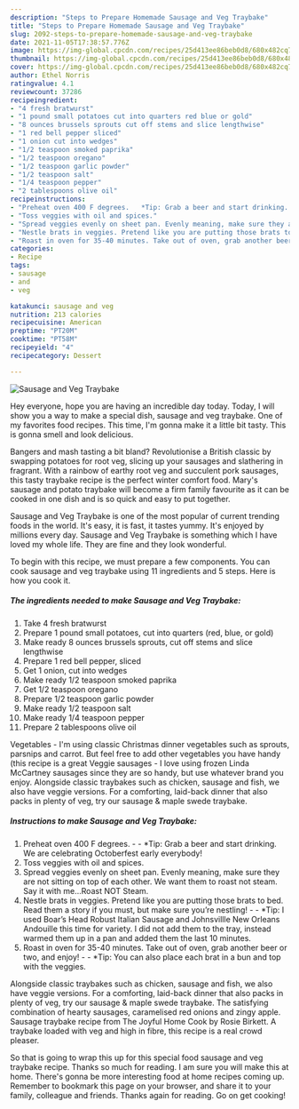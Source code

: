 ```yaml
---
description: "Steps to Prepare Homemade Sausage and Veg Traybake"
title: "Steps to Prepare Homemade Sausage and Veg Traybake"
slug: 2092-steps-to-prepare-homemade-sausage-and-veg-traybake
date: 2021-11-05T17:38:57.776Z
image: https://img-global.cpcdn.com/recipes/25d413ee86beb0d8/680x482cq70/sausage-and-veg-traybake-recipe-main-photo.jpg
thumbnail: https://img-global.cpcdn.com/recipes/25d413ee86beb0d8/680x482cq70/sausage-and-veg-traybake-recipe-main-photo.jpg
cover: https://img-global.cpcdn.com/recipes/25d413ee86beb0d8/680x482cq70/sausage-and-veg-traybake-recipe-main-photo.jpg
author: Ethel Norris
ratingvalue: 4.1
reviewcount: 37286
recipeingredient:
- "4 fresh bratwurst"
- "1 pound small potatoes cut into quarters red blue or gold"
- "8 ounces brussels sprouts cut off stems and slice lengthwise"
- "1 red bell pepper sliced"
- "1 onion cut into wedges"
- "1/2 teaspoon smoked paprika"
- "1/2 teaspoon oregano"
- "1/2 teaspoon garlic powder"
- "1/2 teaspoon salt"
- "1/4 teaspoon pepper"
- "2 tablespoons olive oil"
recipeinstructions:
- "Preheat oven 400 F degrees.   *Tip: Grab a beer and start drinking. We are celebrating Octoberfest early everybody!"
- "Toss veggies with oil and spices."
- "Spread veggies evenly on sheet pan. Evenly meaning, make sure they are not sitting on top of each other. We want them to roast not steam. Say it with me…Roast NOT Steam."
- "Nestle brats in veggies. Pretend like you are putting those brats to bed. Read them a story if you must, but make sure you’re nestling!  *Tip: I used Boar’s Head Robust Italian Sausage and Johnsvillle New Orleans Andouille this time for variety. I did not add them to the tray, instead warmed them up in a pan and added them the last 10 minutes."
- "Roast in oven for 35-40 minutes. Take out of oven, grab another beer or two, and enjoy!   *Tip: You can also place each brat in a bun and top with the veggies."
categories:
- Recipe
tags:
- sausage
- and
- veg

katakunci: sausage and veg 
nutrition: 213 calories
recipecuisine: American
preptime: "PT20M"
cooktime: "PT58M"
recipeyield: "4"
recipecategory: Dessert

---
```



![Sausage and Veg Traybake](https://img-global.cpcdn.com/recipes/25d413ee86beb0d8/680x482cq70/sausage-and-veg-traybake-recipe-main-photo.jpg)

Hey everyone, hope you are having an incredible day today. Today, I will show you a way to make a special dish, sausage and veg traybake. One of my favorites food recipes. This time, I'm gonna make it a little bit tasty. This is gonna smell and look delicious.

Bangers and mash tasting a bit bland? Revolutionise a British classic by swapping potatoes for root veg, slicing up your sausages and slathering in fragrant. With a rainbow of earthy root veg and succulent pork sausages, this tasty traybake recipe is the perfect winter comfort food. Mary&#39;s sausage and potato traybake will become a firm family favourite as it can be cooked in one dish and is so quick and easy to put together.

Sausage and Veg Traybake is one of the most popular of current trending foods in the world. It's easy, it is fast, it tastes yummy. It's enjoyed by millions every day. Sausage and Veg Traybake is something which I have loved my whole life. They are fine and they look wonderful.


To begin with this recipe, we must prepare a few components. You can cook sausage and veg traybake using 11 ingredients and 5 steps. Here is how you cook it.

<!--inarticleads1-->

##### The ingredients needed to make Sausage and Veg Traybake:

1. Take 4 fresh bratwurst
1. Prepare 1 pound small potatoes, cut into quarters (red, blue, or gold)
1. Make ready 8 ounces brussels sprouts, cut off stems and slice lengthwise
1. Prepare 1 red bell pepper, sliced
1. Get 1 onion, cut into wedges
1. Make ready 1/2 teaspoon smoked paprika
1. Get 1/2 teaspoon oregano
1. Prepare 1/2 teaspoon garlic powder
1. Make ready 1/2 teaspoon salt
1. Make ready 1/4 teaspoon pepper
1. Prepare 2 tablespoons olive oil


Vegetables - I&#39;m using classic Christmas dinner vegetables such as sprouts, parsnips and carrot. But feel free to add other vegetables you have handy (this recipe is a great Veggie sausages - I love using frozen Linda McCartney sausages since they are so handy, but use whatever brand you enjoy. Alongside classic traybakes such as chicken, sausage and fish, we also have veggie versions. For a comforting, laid-back dinner that also packs in plenty of veg, try our sausage &amp; maple swede traybake. 

<!--inarticleads2-->

##### Instructions to make Sausage and Veg Traybake:

1. Preheat oven 400 F degrees.  -  - *Tip: Grab a beer and start drinking. We are celebrating Octoberfest early everybody!
1. Toss veggies with oil and spices.
1. Spread veggies evenly on sheet pan. Evenly meaning, make sure they are not sitting on top of each other. We want them to roast not steam. Say it with me…Roast NOT Steam.
1. Nestle brats in veggies. Pretend like you are putting those brats to bed. Read them a story if you must, but make sure you’re nestling! -  - *Tip: I used Boar’s Head Robust Italian Sausage and Johnsvillle New Orleans Andouille this time for variety. I did not add them to the tray, instead warmed them up in a pan and added them the last 10 minutes.
1. Roast in oven for 35-40 minutes. Take out of oven, grab another beer or two, and enjoy!  -  - *Tip: You can also place each brat in a bun and top with the veggies.


Alongside classic traybakes such as chicken, sausage and fish, we also have veggie versions. For a comforting, laid-back dinner that also packs in plenty of veg, try our sausage &amp; maple swede traybake. The satisfying combination of hearty sausages, caramelised red onions and zingy apple. Sausage traybake recipe from The Joyful Home Cook by Rosie Birkett. A traybake loaded with veg and high in fibre, this recipe is a real crowd pleaser. 

So that is going to wrap this up for this special food sausage and veg traybake recipe. Thanks so much for reading. I am sure you will make this at home. There's gonna be more interesting food at home recipes coming up. Remember to bookmark this page on your browser, and share it to your family, colleague and friends. Thanks again for reading. Go on get cooking!
